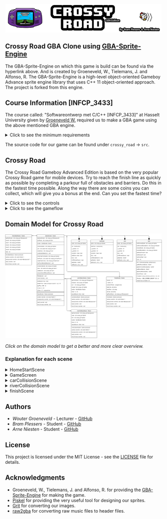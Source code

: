 <img src="https://github.com/Bram-Pl/Crossy_Road_GBA/blob/master/Images/Extra/GitTitle.png">

## Crossy Road GBA Clone using [GBA-Sprite-Engine](https://github.com/wgroeneveld/gba-sprite-engine)

The GBA-Sprite-Engine on which this game is build can be found via the hyperlink above. And is created by Groeneveld, W., Tielemans, J. and Alfonso, R. The GBA-Sprite-Engine is a high-level object-oriented Gameboy Advance sprite engine library that uses C++ 11 object-oriented approach. The project is forked from this engine.

## Course Information [INFCP_3433]
The course called: "Softwareontwerp met C/C++ [INFCP_3433]" at Hasselt University given by [Groeneveld W.](https://github.com/wgroeneveld) required us to make a GBA game using the above mentioned GBA engine. 
<details>
<summary>Click to see the minimum requirements</summary>

1. The code will be available in a repository on Github under your own username with the [MIT](https://docs.github.com/en/free-pro-team@latest/github/creating-cloning-and-archiving-repositories/licensing-a-repository#disclaimer) license.

2. You'll start from the [GBA-Sprite-Engine](https://github.com/wgroeneveld/gba-sprite-engine) and you will stay within `MODE0` and work with sprites. C++11 is also a requirement.

3. In case you use others people code, use **source reference!** Plagiarism will be punished badly.

4. Your project needs to compile.

5. Your repository `README.md` contains a small functional description of the game.

6. Beside the functional description you'll  also upload a sketch of your **domain model**, in combination with an explanation.

</details>

The source code for our game can be found under `crossy_road` -> `src`.

## Crossy Road

The Crossy Road Gameboy Advanced Edition is based on the very popular Crossy Road game for mobile devices. Try to reach the finish line as quickly as possible by completing a parkour full of obstacles and barriers. Do this in the fastest time possible. Along the way there are some coins you can collect, which will give you a bonus at the end. Can you set the fastest time?

<details>
<summary>Click to see the controls</summary>

* ↑ - Move forward

* → - Move to the right

* ← - Move to the left

</details>

<details>
<summary>Click to see the gameflow</summary>

<img src="https://github.com/Bram-Pl/Crossy_Road_GBA/blob/master/Images/Extra/GameFlowSchematic.png">
</details>

## Domain Model for Crossy Road

<img src="https://github.com/Bram-Pl/Crossy_Road_GBA/blob/master/Images/Extra/DomainModel.png">

*Click on the domain model to get a better and more clear overview.*

### Explanation for each scene
<details>
<summary>HomeStartScene</summary>

At the start of the game, the HomeStartScene gets loaded. This scene is the startmenu of the game. On this scene there are a few clouds that move to make the game feel more alive. The timer implements the movement of the clouds and enables them to move at different speeds. The scene is called using the constructor and loads the sprites and backgrounds into a vector to be displayed. The load method allows this to be done. The tick method gets called every game tick and this tick increases the timer and depending on the value of the timer the clouds move. This method also checks if the “START” button is pressed. If this is the case, this scene gets terminated including all the sprites, backgrounds and palettes. The GameScreen gets loaded.
<p align="center">
<img src="https://github.com/Bram-Pl/Crossy_Road_GBA/blob/master/Images/Extra/HomeStartScene.gif">
</p>
</details>

<details>
<summary>GameScreen</summary>

The GameScreen is the main game environment in which the game is played. The sprites that get loaded in are: car, treeTrunk, coin and bird. These have their own movement abilities. The car gets loaded in and moves in a set direction at a default speed. Multiple cars get loaded into a vector which makes it easier to manage the objects. The tree trunk has the same properties as the car. The coin spawns at default places across the map in a total of four. The bird is the player class which is used to move/navigate across the map.

According to the virtual y position of the bird in the map objects get loaded and unloaded when progress is made. This improves performance. To construct objects, we use the template set for each individual object. For example: “car → someCarSprite”. Every game tick the collision between the bird player and an object. If the bird collides with a coin a sound will be played that notifies the player of a pickup. The number of coins picked up will be increased with every pickup. If the bird collides with a car a tire screech sound will be played and the game will terminate the GameScreen and move on to carCollisionScene. If the bird collides with a tree trunk, the bird will follow along the path of the tree trunk. If the bird misses the treetrunk or moves off of the tree trunk a water drop sound will be played and the GameScreen will be terminated and move on to riverCollisionScene. If the player reaches the end of the map, which is checked using the y position of the bird. The GameScreen gets terminated and the finishScene gets called. 
<p align="center">
<img src="https://github.com/Bram-Pl/Crossy_Road_GBA/blob/master/Images/Extra/GameScreen.gif">
</p>
</details>

<details>
<summary>carCollisionScene</summary>

The car collision scene shows a short animation of the car and the bird moving towards each other. When they collide the bird and car blow up and an explosion occurs including sound effect. If the player presses the “START” button. The game restarts.
<p align="center">
<img src="https://github.com/Bram-Pl/Crossy_Road_GBA/blob/master/Images/Extra/carCollisionScene.gif">
</p>
</details>


<details>
<summary>riverCollisionScene</summary>

The river collision scene shows a short animation of the bird moving towards the water strip in the middle of the screen. When the bird reaches the middle, a water drop sound and animation plays. If the player presses “START” button. The game restarts.
<p align="center">
<img src="https://github.com/Bram-Pl/Crossy_Road_GBA/blob/master/Images/Extra/riverCollisionScene.gif">
</p>
</details>


<details>
<summary>finishScene</summary>

The finish scene shows the end screen which shows the total time the player took to get to the finish line. If the player picked up coins while heading for the finish line, these coins get added up, multiplied by one second and deducts from the total time. The result of this deduction gets shown and is the resulting time.
<p align="center">
<img src="https://github.com/Bram-Pl/Crossy_Road_GBA/blob/master/Images/Extra/finishScene.png">
</p>
</details>

## Authors

* *Wouter Groeneveld*       - Lecturer  - [GitHub](https://github.com/wgroeneveld)
* *Bram Plessers*        - Student   - [GitHub](https://github.com/Bram-Pl)
* *Arne Niesten*   - Student   - [GitHub](https://github.com/arneniesten)

## License

This project is licensed under the MIT License - see the [LICENSE](LICENSE) file for details.

## Acknowledgments
* Groeneveld, W., Tielemans, J. and Alfonso, R. for providing the [GBA-Sprite-Engine](https://github.com/wgroeneveld/gba-sprite-engine) for making the game.
* [Piskel](https://www.piskelapp.com/) for providing the very useful tool for designing our sprites.
* [Grit](https://www.coranac.com/man/grit/html/grit.htm) for converting our images.
* [raw2gba](https://github.com/IanFinlayson/raw2gba) for converting raw music files to header files.